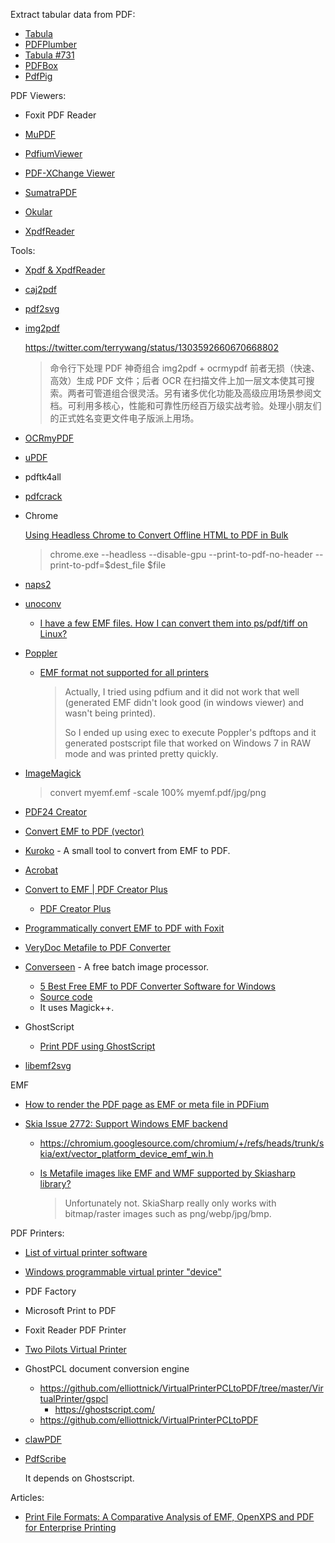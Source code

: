 Extract tabular data from PDF:
- [Tabula](https://github.com/tabulapdf/tabula)
- [PDFPlumber](https://github.com/jsvine/pdfplumber)
- [Tabula #731](https://github.com/tabulapdf/tabula/issues/731)
- [PDFBox](https://github.com/apache/pdfbox)
- [PdfPig](https://github.com/UglyToad/PdfPig)

PDF Viewers:

- Foxit PDF Reader

- [MuPDF](https://github.com/ArtifexSoftware/mupdf)
- [PdfiumViewer](https://github.com/pvginkel/PdfiumViewer)
- [PDF-XChange Viewer](https://www.tracker-software.com/product/pdf-xchange-viewer)
- [SumatraPDF](https://github.com/sumatrapdfreader/sumatrapdf)
- [Okular](https://github.com/KDE/okular)
- [XpdfReader](https://www.xpdfreader.com/about.html)

Tools:

- [Xpdf & XpdfReader](https://www.xpdfreader.com/about.html)

- [caj2pdf](https://github.com/caj2pdf/caj2pdf)

- [pdf2svg](https://github.com/dawbarton/pdf2svg)

- [img2pdf](https://github.com/josch/img2pdf)

  https://twitter.com/terrywang/status/1303592660670668802

  > 命令行下处理 PDF 神奇组合 img2pdf + ocrmypdf 前者无损（快速、高效）生成 PDF 文件；后者 OCR 在扫描文件上加一层文本使其可搜索。两者可管道组合很灵活。另有诸多优化功能及高级应用场景参阅文档。可利用多核心，性能和可靠性历经百万级实战考验。处理小朋友们的正式姓名变更文件电子版派上用场。

- [OCRmyPDF](https://github.com/jbarlow83/OCRmyPDF)

- [uPDF](https://www.zhihu.com/question/23360635/answer/876404121)

- pdftk4all

- [pdfcrack](https://github.com/robins/pdfcrack)

- Chrome

  [Using Headless Chrome to Convert Offline HTML to PDF in Bulk](https://kingsamchen.github.io/2021/10/09/headless-chrome-for-converting-offline-htmls-to-pdf-in-bulk/)

  > chrome.exe --headless --disable-gpu --print-to-pdf-no-header --print-to-pdf=$dest_file $file

- [naps2](https://github.com/cyanfish/naps2)

- [unoconv](https://github.com/unoconv/unoconv)

  - [I have a few EMF files. How I can convert them into ps/pdf/tiff on Linux?](https://stackoverflow.com/questions/7976438/i-have-a-few-emf-files-how-i-can-convert-them-into-ps-pdf-tiff-on-linux)
  
- [Poppler](https://poppler.freedesktop.org/releases.html)

  - [EMF format not supported for all printers](https://github.com/tojocky/node-pdfium/issues/5)

    > Actually, I tried using pdfium and it did not work that well  (generated EMF didn't look good (in windows viewer) and wasn't being  printed).
    >
    > So I ended up using exec to execute Poppler's pdftops and it  generated postscript file that worked on Windows 7 in RAW mode and was  printed pretty quickly.

- [ImageMagick](https://imagemagick.org/index.php)

  > convert myemf.emf -scale 100% myemf.pdf/jpg/png
  
- [PDF24 Creator](https://en.pdf24.org/emf-2-pdf.html)

- [Convert EMF to PDF (vector)](https://superuser.com/questions/339986/convert-emf-to-pdf-vector)

- [Kuroko](https://github.com/shioyadan/kuroko) -  A small tool to convert from EMF to PDF.

- [Acrobat](https://helpx.adobe.com/uk/acrobat/kb/unable-convert-emf-to-pdfs.html)

- [Convert to EMF | PDF Creator Plus](https://www.youtube.com/watch?v=FNMe2KpGR_U)

  - [PDF Creator Plus](https://www.peernet.com/conversion-software/create-pdf/)
  
- [Programmatically convert EMF to PDF with Foxit](https://developers.foxit.com/developer-hub/document/programmatically-convert-emf-to-pdf/)

- [VeryDoc Metafile to PDF Converter](https://www.verydoc.com/emf-to-pdf.html)

- [Converseen](https://converseen.fasterland.net/) - A free batch image processor.

  - [5 Best Free EMF to PDF Converter Software for Windows](https://listoffreeware.com/free-emf-to-pdf-converter-software-windows/)
  - [Source code](https://github.com/Faster3ck/Converseen)
  - It uses Magick++.
  
- GhostScript

  - [Print PDF using GhostScript](https://stackoverflow.com/questions/20524323/print-pdf-using-ghostscript)

- [libemf2svg](https://github.com/kakwa/libemf2svg)

EMF

- [How to render the PDF page as EMF or meta file in PDFium](https://stackoverflow.com/questions/49153715/how-to-render-the-pdf-page-as-emf-or-meta-file-in-pdfium)

- [Skia Issue 2772: Support Windows EMF backend](https://bugs.chromium.org/p/skia/issues/detail?id=2772)

  - https://chromium.googlesource.com/chromium/+/refs/heads/trunk/skia/ext/vector_platform_device_emf_win.h

  - [Is Metafile images like EMF and WMF supported by Skiasharp library?](https://github.com/mono/SkiaSharp/issues/1314)

    > Unfortunately not. SkiaSharp really only works with bitmap/raster images such as png/webp/jpg/bmp.

PDF Printers:

- [List of virtual printer software](https://en.wikipedia.org/wiki/List_of_virtual_printer_software)

- [Windows programmable virtual printer "device"](https://stackoverflow.com/questions/50078444/windows-programmable-virtual-printer-device)

- PDF Factory

- Microsoft Print to PDF

- Foxit Reader PDF Printer

- [Two Pilots Virtual Printer](https://www.colorpilot.com/emfprinterpilot.html)

- GhostPCL document conversion engine

  - https://github.com/elliottnick/VirtualPrinterPCLtoPDF/tree/master/VirtualPrinter/gspcl
    - https://ghostscript.com/
  - https://github.com/elliottnick/VirtualPrinterPCLtoPDF

- [clawPDF](https://github.com/clawsoftware/clawPDF)

- [PdfScribe](https://github.com/stchan/PdfScribe)

  It depends on Ghostscript.

Articles:

- [Print File Formats: A Comparative Analysis of EMF, OpenXPS and PDF for Enterprise Printing](https://citrixready.citrix.com/content/dam/ready/partners/pr/process-fusion-inc/uniprint-infinity/White-Paper-Comparison-of-Print-File-Formats-web.pdf)

